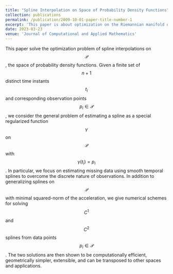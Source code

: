 ```yaml
---
title: "Spline Interpolation on Space of Probability Density Functions"
collection: publications
permalink: /publication/2009-10-01-paper-title-number-1
excerpt: 'This paper is about optimization on the Riemannian manifold of PDFs'
date: 2023-03-23
venue: 'Journal of Computational and Applied Mathematics'
---
```

This paper solve the optimization problem of spline interpolations on $$\mathcal {P}$$ , the space of probability density functions. Given a finite set of $$n+1$$ distinct time instants $$t_i$$ and corresponding observation points $$p_i \in \mathcal {P}$$ , we consider the general problem of estimating a spline as a special regularized function $$\gamma $$ on $$\mathcal {P}$$ with $$\gamma (t_i)=p_i$$ . In particular, we focus on estimating missing data using smooth temporal splines to overcome the discrete nature of observations. In addition to generalizing splines on $$\mathcal {P}$$ with minimal squared-norm of the acceleration, we give numerical schemes for solving $$C^1$$ and $$C^2$$ splines from data points $$p_i \in \mathcal {P}$$ . The two solutions are then shown to be computationally efficient, geometrically simpler, extensible, and can be transposed to other spaces and applications.

